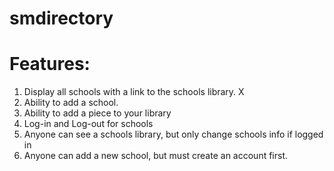 # smdirectory

# Features:
1. Display all schools with a link to the schools library. X
2. Ability to add a school.
3. Ability to add a piece to your library
4. Log-in and Log-out for schools
5. Anyone can see a schools library, but only change schools info if logged in
6. Anyone can add a new school, but must create an account first.